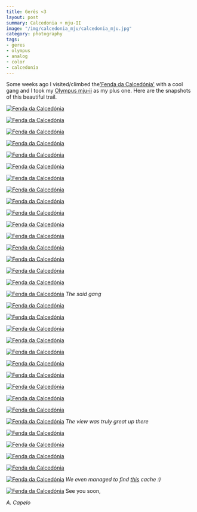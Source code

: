 ```yaml
---
title: Gerês <3
layout: post
summary: Calcedonia + mju-II
image: "/img/calcedonia_mju/calcedonia_mju.jpg"
category: photography
tags:
- geres
- olympus
- analog
- color
- calcedonia
---
```


Some weeks ago I visited/climbed the['Fenda da Calcedónia'](http://www.viagensasolta.com/2013/10/caminhada-na-fenda-da-calcedonia-geres.html) with a cool gang and I took my [Olympus mju-ii](http://camerapedia.wikia.com/wiki/Olympus_mju_II) as my plus one. Here are the snapshots of this beautiful trail.

<a href="https://www.flickr.com/photos/acapelo/26074529505/in/photostream" target="_blank" title="Fenda da Calcedónia"><img src="https://farm2.staticflickr.com/1482/26074529505_ed60283c87_c.jpg" alt="Fenda da Calcedónia"></a>

<a href="https://www.flickr.com/photos/acapelo/25471925733/in/photostream" target="_blank" title="Fenda da Calcedónia"><img src="https://farm2.staticflickr.com/1447/25471925733_c1e6d2e7a7_c.jpg" alt="Fenda da Calcedónia" class="vertical"></a>

<a href="https://www.flickr.com/photos/acapelo/25981974472/in/photostream" target="_blank" title="Fenda da Calcedónia"><img src="https://farm2.staticflickr.com/1617/25981974472_974d5c90a9_c.jpg" alt="Fenda da Calcedónia"></a>

<a href="https://www.flickr.com/photos/acapelo/25469740394/in/photostream" target="_blank" title="Fenda da Calcedónia"><img src="https://farm2.staticflickr.com/1452/25469740394_78e589f7b4_c.jpg" alt="Fenda da Calcedónia" class="vertical"></a>

<a href="https://www.flickr.com/photos/acapelo/25469725204/in/photostream" target="_blank" title="Fenda da Calcedónia"><img src="https://farm2.staticflickr.com/1613/25469725204_a6294ceb43_c.jpg" alt="Fenda da Calcedónia"></a>

<a href="https://www.flickr.com/photos/acapelo/26074468395/in/photostream" target="_blank" title="Fenda da Calcedónia"><img src="https://farm2.staticflickr.com/1671/26074468395_417476fc93_c.jpg" alt="Fenda da Calcedónia"></a>

<a href="https://www.flickr.com/photos/acapelo/25981921292/in/photostream" target="_blank" title="Fenda da Calcedónia"><img src="https://farm2.staticflickr.com/1626/25981921292_fed4a62f91_c.jpg" alt="Fenda da Calcedónia" class="vertical"></a>

<a href="https://www.flickr.com/photos/acapelo/26008086501/in/photostream" target="_blank" title="Fenda da Calcedónia"><img src="https://farm2.staticflickr.com/1522/26008086501_7a811d10d3_c.jpg" alt="Fenda da Calcedónia"></a>

<a href="https://www.flickr.com/photos/acapelo/25801557570/in/photostream" target="_blank" title="Fenda da Calcedónia"><img src="https://farm2.staticflickr.com/1452/25801557570_8517ce498c_c.jpg" alt="Fenda da Calcedónia"></a>

<a href="https://www.flickr.com/photos/acapelo/25469631534/in/photostream" target="_blank" title="Fenda da Calcedónia"><img src="https://farm2.staticflickr.com/1574/25469631534_1a03bcaac4_c.jpg" alt="Fenda da Calcedónia" class="vertical"></a>

<a href="https://www.flickr.com/photos/acapelo/26074348915/in/photostream" target="_blank" title="Fenda da Calcedónia"><img src="https://farm2.staticflickr.com/1696/26074348915_df6965e01b_c.jpg" alt="Fenda da Calcedónia" class="vertical"></a>

<a href="https://www.flickr.com/photos/acapelo/25801469750/in/photostream" target="_blank" title="Fenda da Calcedónia"><img src="https://farm2.staticflickr.com/1563/25801469750_fdd9f1331c_c.jpg" alt="Fenda da Calcedónia" class="vertical"></a>

<a href="https://www.flickr.com/photos/acapelo/26074289195/in/photostream" target="_blank" title="Fenda da Calcedónia"><img src="https://farm2.staticflickr.com/1644/26074289195_efa93c53c1_c.jpg" alt="Fenda da Calcedónia"></a>

<a href="https://www.flickr.com/photos/acapelo/25469509764/in/photostream" target="_blank" title="Fenda da Calcedónia"><img src="https://farm2.staticflickr.com/1471/25469509764_7a3d4d8ac4_c.jpg" alt="Fenda da Calcedónia"></a>

<a href="https://www.flickr.com/photos/acapelo/25980855852/in/photostream" target="_blank" title="Fenda da Calcedónia"><img src="https://farm2.staticflickr.com/1509/25980855852_8f2559bd4e_c.jpg" alt="Fenda da Calcedónia"></a>

<a href="https://www.flickr.com/photos/acapelo/26048319966/in/photostream" target="_blank" title="Fenda da Calcedónia"><img src="https://farm2.staticflickr.com/1544/26048319966_120136ca28_c.jpg" alt="Fenda da Calcedónia" class="vertical"></a>

<a href="https://www.flickr.com/photos/acapelo/26048297576/in/photostream" target="_blank" title="Fenda da Calcedónia"><img src="https://farm2.staticflickr.com/1707/26048297576_ee03256021_c.jpg" alt="Fenda da Calcedónia" class="vertical"></a>
*The said gang*

<a href="https://www.flickr.com/photos/acapelo/25981666862/in/photostream" target="_blank" title="Fenda da Calcedónia"><img src="https://farm2.staticflickr.com/1553/25981666862_29215ee760_c.jpg" alt="Fenda da Calcedónia" class="vertical"></a>

<a href="https://www.flickr.com/photos/acapelo/26048257936/in/photostream" target="_blank" title="Fenda da Calcedónia"><img src="https://farm2.staticflickr.com/1563/26048257936_4fd8c182dc_c.jpg" alt="Fenda da Calcedónia" class="vertical"></a>

<a href="https://www.flickr.com/photos/acapelo/26074163595/in/photostream" target="_blank" title="Fenda da Calcedónia"><img src="https://farm2.staticflickr.com/1457/26074163595_3577544721_c.jpg" alt="Fenda da Calcedónia" class="vertical"></a>

<a href="https://www.flickr.com/photos/acapelo/25801296820/in/photostream" target="_blank" title="Fenda da Calcedónia"><img src="https://farm2.staticflickr.com/1656/25801296820_e30563124c_c.jpg" alt="Fenda da Calcedónia" class="vertical"></a>

<a href="https://www.flickr.com/photos/acapelo/25801277880/in/photostream" target="_blank" title="Fenda da Calcedónia"><img src="https://farm2.staticflickr.com/1506/25801277880_50973a6389_c.jpg" alt="Fenda da Calcedónia" class=""></a>

<a href="https://www.flickr.com/photos/acapelo/25801257980/in/photostream" target="_blank" title="Fenda da Calcedónia"><img src="https://farm2.staticflickr.com/1571/25801257980_d3782e3d3e_c.jpg" alt="Fenda da Calcedónia" class="vertical"></a>

<a href="https://www.flickr.com/photos/acapelo/26048159566/in/photostream" target="_blank" title="Fenda da Calcedónia"><img src="https://farm2.staticflickr.com/1560/26048159566_befcb59a97_c.jpg" alt="Fenda da Calcedónia" class=""></a>

<a href="https://www.flickr.com/photos/acapelo/26048132486/in/photostream" target="_blank" title="Fenda da Calcedónia"><img src="https://farm2.staticflickr.com/1667/26048132486_3c88d41534_c.jpg" alt="Fenda da Calcedónia" class="vertical"></a>

<a href="https://www.flickr.com/photos/acapelo/25981502052/in/photostream" target="_blank" title="Fenda da Calcedónia"><img src="https://farm2.staticflickr.com/1487/25981502052_4fc1ef1b4a_c.jpg" alt="Fenda da Calcedónia" class="vertical"></a>

<a href="https://www.flickr.com/photos/acapelo/25801164950/in/photostream" target="_blank" title="Fenda da Calcedónia"><img src="https://farm2.staticflickr.com/1444/25801164950_b3cdd721fb_c.jpg" alt="Fenda da Calcedónia" class=""></a>

<a href="https://www.flickr.com/photos/acapelo/26048068966/in/photostream" target="_blank" title="Fenda da Calcedónia"><img src="https://farm2.staticflickr.com/1595/26048068966_d214dd14a5_c.jpg" alt="Fenda da Calcedónia"></a>
*The view was truly great  up there*

<a href="https://www.flickr.com/photos/acapelo/25469217484/in/photostream" target="_blank" title="Fenda da Calcedónia"><img src="https://farm2.staticflickr.com/1522/25469217484_0735911430_c.jpg" alt="Fenda da Calcedónia"></a>

<a href="https://www.flickr.com/photos/acapelo/25469188034/in/photostream" target="_blank" title="Fenda da Calcedónia"><img src="https://farm2.staticflickr.com/1685/25469188034_b3548bd180_c.jpg" alt="Fenda da Calcedónia" class="vertical"></a>

<a href="https://www.flickr.com/photos/acapelo/25469125704/in/photostream" target="_blank" title="Fenda da Calcedónia"><img src="https://farm2.staticflickr.com/1513/25469125704_e87c5fb843_c.jpg" alt="Fenda da Calcedónia"></a>

<a href="https://www.flickr.com/photos/acapelo/25469107044/in/photostream" target="_blank" title="Fenda da Calcedónia"><img src="https://farm2.staticflickr.com/1599/25469107044_ee6df51fcc_c.jpg" alt="Fenda da Calcedónia"></a>

<a href="https://www.flickr.com/photos/acapelo/25981229202/in/photostream" target="_blank" title="Fenda da Calcedónia"><img src="https://farm2.staticflickr.com/1581/25981229202_68b041ea4a_c.jpg" alt="Fenda da Calcedónia" class="vertical"></a>
*We even managed to find [this](https://www.geocaching.com/geocache/GCGZCK_fenda-da-calcedonia?guid=d6a18f63-302c-4d6b-9a05-527ade62dbb2) cache :)*

<a href="https://www.flickr.com/photos/acapelo/26007291701/in/photostream" target="_blank" title="Fenda da Calcedónia"><img src="https://farm2.staticflickr.com/1574/26007291701_cf4e1ffbeb_c.jpg" alt="Fenda da Calcedónia"></a>
See you soon,

*A. Capelo*


